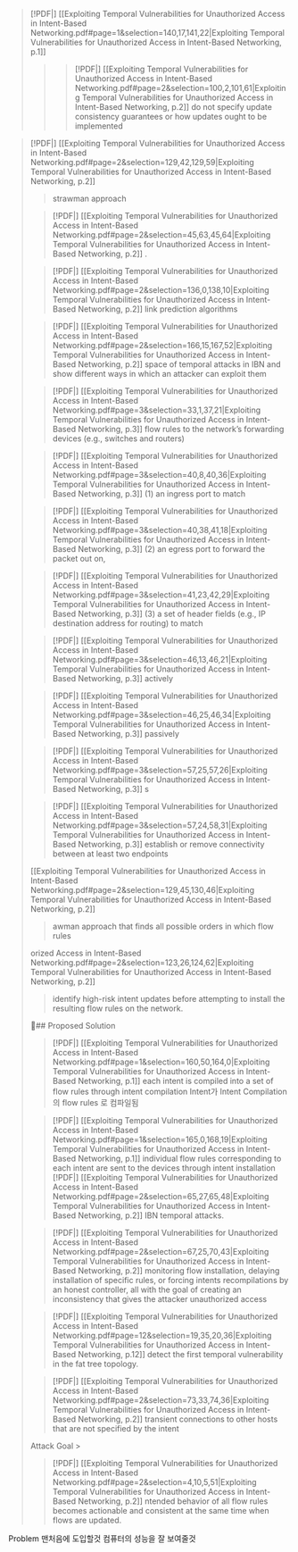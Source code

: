 
> [!PDF|] [[Exploiting Temporal Vulnerabilities for Unauthorized Access in Intent-Based Networking.pdf#page=1&selection=140,17,141,22|Exploiting Temporal Vulnerabilities for Unauthorized Access in Intent-Based Networking, p.1]]
> > > [!PDF|] [[Exploiting Temporal Vulnerabilities for Unauthorized Access in Intent-Based Networking.pdf#page=2&selection=100,2,101,61|Exploiting Temporal Vulnerabilities for Unauthorized Access in Intent-Based Networking, p.2]]
> > do not specify update consistency guarantees or how updates ought to be implemented
> 

> [!PDF|] [[Exploiting Temporal Vulnerabilities for Unauthorized Access in Intent-Based Networking.pdf#page=2&selection=129,42,129,59|Exploiting Temporal Vulnerabilities for Unauthorized Access in Intent-Based Networking, p.2]]
> > strawman approach
> 
> > [!PDF|] [[Exploiting Temporal Vulnerabilities for Unauthorized Access in Intent-Based Networking.pdf#page=2&selection=45,63,45,64|Exploiting Temporal Vulnerabilities for Unauthorized Access in Intent-Based Networking, p.2]]
> > .
> 
> > [!PDF|] [[Exploiting Temporal Vulnerabilities for Unauthorized Access in Intent-Based Networking.pdf#page=2&selection=136,0,138,10|Exploiting Temporal Vulnerabilities for Unauthorized Access in Intent-Based Networking, p.2]]
> > link prediction algorithms
> 
> > [!PDF|] [[Exploiting Temporal Vulnerabilities for Unauthorized Access in Intent-Based Networking.pdf#page=2&selection=166,15,167,52|Exploiting Temporal Vulnerabilities for Unauthorized Access in Intent-Based Networking, p.2]]
> > space of temporal attacks in IBN and show different ways in which an attacker can exploit them
> 
> > [!PDF|] [[Exploiting Temporal Vulnerabilities for Unauthorized Access in Intent-Based Networking.pdf#page=3&selection=33,1,37,21|Exploiting Temporal Vulnerabilities for Unauthorized Access in Intent-Based Networking, p.3]]
> > flow rules to the network’s forwarding devices (e.g., switches and routers)
> 
> > [!PDF|] [[Exploiting Temporal Vulnerabilities for Unauthorized Access in Intent-Based Networking.pdf#page=3&selection=40,8,40,36|Exploiting Temporal Vulnerabilities for Unauthorized Access in Intent-Based Networking, p.3]]
> > (1) an ingress port to match
> 
> > [!PDF|] [[Exploiting Temporal Vulnerabilities for Unauthorized Access in Intent-Based Networking.pdf#page=3&selection=40,38,41,18|Exploiting Temporal Vulnerabilities for Unauthorized Access in Intent-Based Networking, p.3]]
> > (2) an egress port to forward the packet out on,
> 
> > [!PDF|] [[Exploiting Temporal Vulnerabilities for Unauthorized Access in Intent-Based Networking.pdf#page=3&selection=41,23,42,29|Exploiting Temporal Vulnerabilities for Unauthorized Access in Intent-Based Networking, p.3]]
> > (3) a set of header fields (e.g., IP destination address for routing) to match
> 
> > [!PDF|] [[Exploiting Temporal Vulnerabilities for Unauthorized Access in Intent-Based Networking.pdf#page=3&selection=46,13,46,21|Exploiting Temporal Vulnerabilities for Unauthorized Access in Intent-Based Networking, p.3]]
> > actively
> 
> > [!PDF|] [[Exploiting Temporal Vulnerabilities for Unauthorized Access in Intent-Based Networking.pdf#page=3&selection=46,25,46,34|Exploiting Temporal Vulnerabilities for Unauthorized Access in Intent-Based Networking, p.3]]
> > passively
> 
> > [!PDF|] [[Exploiting Temporal Vulnerabilities for Unauthorized Access in Intent-Based Networking.pdf#page=3&selection=57,25,57,26|Exploiting Temporal Vulnerabilities for Unauthorized Access in Intent-Based Networking, p.3]]
> > s
> 
> > [!PDF|] [[Exploiting Temporal Vulnerabilities for Unauthorized Access in Intent-Based Networking.pdf#page=3&selection=57,24,58,31|Exploiting Temporal Vulnerabilities for Unauthorized Access in Intent-Based Networking, p.3]]
> > establish or remove connectivity between at least two endpoints 
> 
> 
> 
> [[Exploiting Temporal Vulnerabilities for Unauthorized Access in Intent-Based Networking.pdf#page=2&selection=129,45,130,46|Exploiting Temporal Vulnerabilities for Unauthorized Access in Intent-Based Networking, p.2]]
> > awman approach that finds all possible orders in which flow rules 
> 
> orized Access in Intent-Based Networking.pdf#page=2&selection=123,26,124,62|Exploiting Temporal Vulnerabilities for Unauthorized Access in Intent-Based Networking, p.2]]
> >  identify high-risk intent updates before attempting to install the resulting flow rules on the network.
> 
> ## Proposed Solution 
> 
> > [!PDF|] [[Exploiting Temporal Vulnerabilities for Unauthorized Access in Intent-Based Networking.pdf#page=1&selection=160,50,164,0|Exploiting Temporal Vulnerabilities for Unauthorized Access in Intent-Based Networking, p.1]]
> > each intent is compiled into a set of flow rules through intent compilation
> Intent가 Intent Compilation의 flow rules 로 컴파일됨
> 
> > [!PDF|] [[Exploiting Temporal Vulnerabilities for Unauthorized Access in Intent-Based Networking.pdf#page=1&selection=165,0,168,19|Exploiting Temporal Vulnerabilities for Unauthorized Access in Intent-Based Networking, p.1]]
> > individual flow rules corresponding to each intent are sent to the devices through intent installation
> > [!PDF|] [[Exploiting Temporal Vulnerabilities for Unauthorized Access in Intent-Based Networking.pdf#page=2&selection=65,27,65,48|Exploiting Temporal Vulnerabilities for Unauthorized Access in Intent-Based Networking, p.2]]
> > IBN temporal attacks.
> 
> > [!PDF|] [[Exploiting Temporal Vulnerabilities for Unauthorized Access in Intent-Based Networking.pdf#page=2&selection=67,25,70,43|Exploiting Temporal Vulnerabilities for Unauthorized Access in Intent-Based Networking, p.2]]
> > monitoring flow installation, delaying installation of specific rules, or forcing intents recompilations by an honest controller, all with the goal of creating an inconsistency that gives the attacker unauthorized access
> 
> > [!PDF|] [[Exploiting Temporal Vulnerabilities for Unauthorized Access in Intent-Based Networking.pdf#page=12&selection=19,35,20,36|Exploiting Temporal Vulnerabilities for Unauthorized Access in Intent-Based Networking, p.12]]
> > detect the first temporal vulnerability in the fat tree topology.
> 
> 
> > [!PDF|] [[Exploiting Temporal Vulnerabilities for Unauthorized Access in Intent-Based Networking.pdf#page=2&selection=73,33,74,36|Exploiting Temporal Vulnerabilities for Unauthorized Access in Intent-Based Networking, p.2]]
> >  transient connections to other hosts that are not specified by the intent
> 
> Attack Goal > 
> > [!PDF|] [[Exploiting Temporal Vulnerabilities for Unauthorized Access in Intent-Based Networking.pdf#page=2&selection=4,10,5,51|Exploiting Temporal Vulnerabilities for Unauthorized Access in Intent-Based Networking, p.2]]
> > ntended behavior of all flow rules becomes actionable and consistent at the same time when flows are updated.

Problem 맨처음에 도입할것
컴퓨터의 성능을 잘 보여줄것

